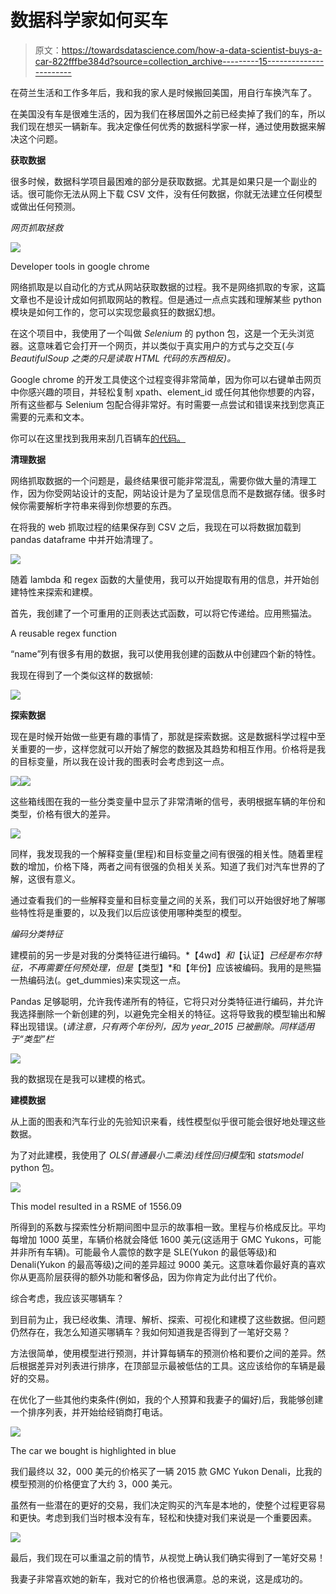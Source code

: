 # 数据科学家如何买车

> 原文：<https://towardsdatascience.com/how-a-data-scientist-buys-a-car-822fffbe384d?source=collection_archive---------15----------------------->

在荷兰生活和工作多年后，我和我的家人是时候搬回美国，用自行车换汽车了。

在美国没有车是很难生活的，因为我们在移居国外之前已经卖掉了我们的车，所以我们现在想买一辆新车。我决定像任何优秀的数据科学家一样，通过使用数据来解决这个问题。

**获取数据**

很多时候，数据科学项目最困难的部分是获取数据。尤其是如果只是一个副业的话。很可能你无法从网上下载 CSV 文件，没有任何数据，你就无法建立任何模型或做出任何预测。

*网页抓取拯救*

![](img/9b9d6b370a1d4c748a1fce171639a765.png)

Developer tools in google chrome

网络抓取是以自动化的方式从网站获取数据的过程。我不是网络抓取的专家，这篇文章也不是设计成如何抓取网站的教程。但是通过一点点实践和理解某些 python 模块是如何工作的，您可以实现您最疯狂的数据幻想。

在这个项目中，我使用了一个叫做 *Selenium* 的 python 包，这是一个无头浏览器。这意味着它会打开一个网页，并以类似于真实用户的方式与之交互(*与 BeautifulSoup 之类的只是读取 HTML 代码的东西相反)。*

Google chrome 的开发工具使这个过程变得非常简单，因为你可以右键单击网页中你感兴趣的项目，并轻松复制 xpath、element_id 或任何其他你想要的内容，所有这些都与 Selenium 包配合得非常好。有时需要一点尝试和错误来找到您真正需要的元素和文本。

你可以在这里找到我用来刮几百辆车[的代码。](https://github.com/willcasey/car_buying)

**清理数据**

网络抓取数据的一个问题是，最终结果很可能非常混乱，需要你做大量的清理工作，因为你受网站设计的支配，网站设计是为了呈现信息而不是数据存储。很多时候你需要解析字符串来得到你想要的东西。

在将我的 web 抓取过程的结果保存到 CSV 之后，我现在可以将数据加载到 pandas dataframe 中并开始清理了。

![](img/19e869a77c573a16b2a72ee797c5fb24.png)

随着 lambda 和 regex 函数的大量使用，我可以开始提取有用的信息，并开始创建特性来探索和建模。

首先，我创建了一个可重用的正则表达式函数，可以将它传递给。应用熊猫法。

A reusable regex function

“name”列有很多有用的数据，我可以使用我创建的函数从中创建四个新的特性。

我现在得到了一个类似这样的数据帧:

![](img/95bc720b24c977078dba7c370128eb9f.png)

**探索数据**

现在是时候开始做一些更有趣的事情了，那就是探索数据。这是数据科学过程中至关重要的一步，这样您就可以开始了解您的数据及其趋势和相互作用。价格将是我的目标变量，所以我在设计我的图表时会考虑到这一点。

![](img/fd75581107b1cba9c87b29a14a4039db.png)![](img/27ffa29705a3a42bbdb0ba7a51ec218b.png)

这些箱线图在我的一些分类变量中显示了非常清晰的信号，表明根据车辆的年份和类型，价格有很大的差异。

![](img/9fcab62ea758e4858f020198b7e508ff.png)

同样，我发现我的一个解释变量(里程)和目标变量之间有很强的相关性。随着里程数的增加，价格下降，两者之间有很强的负相关关系。知道了我们对汽车世界的了解，这很有意义。

通过查看我们的一些解释变量和目标变量之间的关系，我们可以开始很好地了解哪些特性将是重要的，以及我们以后应该使用哪种类型的模型。

*编码分类特征*

建模前的另一步是对我的分类特征进行编码。*【4wd】*和*【认证】*已经是布尔特征，不再需要任何预处理，但是*【类型】*和【年份】应该被编码。我用的是熊猫一热编码法(。get_dummies)来实现这一点。

Pandas 足够聪明，允许我传递所有的特征，它将只对分类特征进行编码，并允许我选择删除一个新创建的列，以避免完全相关的特征。这将导致我的模型输出和解释出现错误。(*请注意，只有两个年份列，因为 year_2015 已被删除。同样适用于“类型”栏*

![](img/a348540856d890ecb89b8a9a504de2fa.png)

我的数据现在是我可以建模的格式。

**建模数据**

从上面的图表和汽车行业的先验知识来看，线性模型似乎很可能会很好地处理这些数据。

为了对此建模，我使用了 *OLS(普通最小二乘法)线性回归模型*和 *statsmodel* python 包。

![](img/cf5d80a869d4b04baff08296d5097fcf.png)

This model resulted in a RSME of 1556.09

所得到的系数与探索性分析期间图中显示的故事相一致。里程与价格成反比。平均每增加 1000 英里，车辆价格就会降低 1600 美元(这适用于 GMC Yukons，可能并非所有车辆)。可能最令人震惊的数字是 SLE(Yukon 的最低等级)和 Denali(Yukon 的最高等级)之间的差异超过 9000 美元。这意味着你最好真的喜欢你从更高阶层获得的额外功能和奢侈品，因为你肯定为此付出了代价。

综合考虑，我应该买哪辆车？

到目前为止，我已经收集、清理、解析、探索、可视化和建模了这些数据。但问题仍然存在，我怎么知道买哪辆车？我如何知道我是否得到了一笔好交易？

方法很简单，使用模型进行预测，并计算每辆车的预测价格和要价之间的差异。然后根据差异对列表进行排序，在顶部显示最被低估的工具。这应该给你的车辆是最好的交易。

在优化了一些其他约束条件(例如，我的个人预算和我妻子的偏好)后，我能够创建一个排序列表，并开始给经销商打电话。

![](img/5d5962f5cf7c837945f5a2452f73d8e2.png)

The car we bought is highlighted in blue

我们最终以 32，000 美元的价格买了一辆 2015 款 GMC Yukon Denali，比我的模型预测的价格便宜了大约 3，000 美元。

虽然有一些潜在的更好的交易，我们决定购买的汽车是本地的，使整个过程更容易和更快。考虑到我们当时根本没有车，轻松和快捷对我们来说是一个重要因素。

![](img/56724c3d057331720a36d5477012e794.png)

最后，我们现在可以重温之前的情节，从视觉上确认我们确实得到了一笔好交易！

我妻子非常喜欢她的新车，我对它的价格也很满意。总的来说，这是成功的。